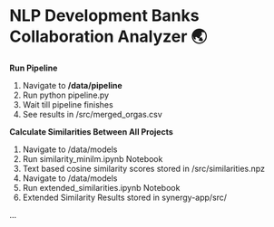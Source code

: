 # NLP Development Banks Collaboration Analyzer 🌏


**Run Pipeline**
1. Navigate to **/data/pipeline**
2. Run python pipeline.py
3. Wait till pipeline finishes
4. See results in /src/merged_orgas.csv

**Calculate Similarities Between All Projects**
1. Navigate to /data/models
2. Run similarity_minilm.ipynb Notebook
3. Text based cosine similarity scores stored in /src/similarities.npz
4. Navigate to /data/models
5. Run extended_similarities.ipynb Notebook
6. Extended Similarity Results stored in synergy-app/src/
   
...
